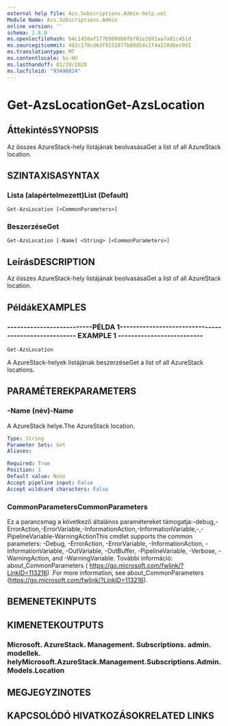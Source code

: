 ```yaml
---
external help file: Azs.Subscriptions.Admin-help.xml
Module Name: Azs.Subscriptions.Admin
online version: ''
schema: 2.0.0
ms.openlocfilehash: b4c1458af1776909db0fbf81e2d81aa7a81c451d
ms.sourcegitcommit: 4d2c178cd6df9151877b08d54c1f4a228dbec9d1
ms.translationtype: MT
ms.contentlocale: hu-HU
ms.lasthandoff: 01/29/2020
ms.locfileid: "93490824"
---
```

# <span data-ttu-id="2eb39-101">Get-AzsLocation</span><span class="sxs-lookup"><span data-stu-id="2eb39-101">Get-AzsLocation</span></span>

## <span data-ttu-id="2eb39-102">Áttekintés</span><span class="sxs-lookup"><span data-stu-id="2eb39-102">SYNOPSIS</span></span>
<span data-ttu-id="2eb39-103">Az összes AzureStack-hely listájának beolvasása</span><span class="sxs-lookup"><span data-stu-id="2eb39-103">Get a list of all AzureStack location.</span></span>

## <span data-ttu-id="2eb39-104">SZINTAXISA</span><span class="sxs-lookup"><span data-stu-id="2eb39-104">SYNTAX</span></span>

### <span data-ttu-id="2eb39-105">Lista (alapértelmezett)</span><span class="sxs-lookup"><span data-stu-id="2eb39-105">List (Default)</span></span>
```
Get-AzsLocation [<CommonParameters>]
```

### <span data-ttu-id="2eb39-106">Beszerzése</span><span class="sxs-lookup"><span data-stu-id="2eb39-106">Get</span></span>
```
Get-AzsLocation [-Name] <String> [<CommonParameters>]
```

## <span data-ttu-id="2eb39-107">Leírás</span><span class="sxs-lookup"><span data-stu-id="2eb39-107">DESCRIPTION</span></span>
<span data-ttu-id="2eb39-108">Az összes AzureStack-hely listájának beolvasása</span><span class="sxs-lookup"><span data-stu-id="2eb39-108">Get a list of all AzureStack location.</span></span>

## <span data-ttu-id="2eb39-109">Példák</span><span class="sxs-lookup"><span data-stu-id="2eb39-109">EXAMPLES</span></span>

### <span data-ttu-id="2eb39-110">--------------------------PÉLDA 1--------------------------</span><span class="sxs-lookup"><span data-stu-id="2eb39-110">-------------------------- EXAMPLE 1 --------------------------</span></span>
```
Get-AzsLocation
```

<span data-ttu-id="2eb39-111">A AzureStack-helyek listájának beszerzése</span><span class="sxs-lookup"><span data-stu-id="2eb39-111">Get a list of all AzureStack locations.</span></span>

## <span data-ttu-id="2eb39-112">PARAMÉTEREK</span><span class="sxs-lookup"><span data-stu-id="2eb39-112">PARAMETERS</span></span>

### <span data-ttu-id="2eb39-113">-Name (név)</span><span class="sxs-lookup"><span data-stu-id="2eb39-113">-Name</span></span>
<span data-ttu-id="2eb39-114">A AzureStack helye.</span><span class="sxs-lookup"><span data-stu-id="2eb39-114">The AzureStack location.</span></span>

```yaml
Type: String
Parameter Sets: Get
Aliases: 

Required: True
Position: 1
Default value: None
Accept pipeline input: False
Accept wildcard characters: False
```

### <span data-ttu-id="2eb39-115">CommonParameters</span><span class="sxs-lookup"><span data-stu-id="2eb39-115">CommonParameters</span></span>
<span data-ttu-id="2eb39-116">Ez a parancsmag a következő általános paramétereket támogatja:-debug,-ErrorAction,-ErrorVariable,-InformationAction,-InformationVariable,-,-PipelineVariable-WarningAction</span><span class="sxs-lookup"><span data-stu-id="2eb39-116">This cmdlet supports the common parameters: -Debug, -ErrorAction, -ErrorVariable, -InformationAction, -InformationVariable, -OutVariable, -OutBuffer, -PipelineVariable, -Verbose, -WarningAction, and -WarningVariable.</span></span> <span data-ttu-id="2eb39-117">További információ: about_CommonParameters ( https://go.microsoft.com/fwlink/?LinkID=113216) .</span><span class="sxs-lookup"><span data-stu-id="2eb39-117">For more information, see about_CommonParameters (https://go.microsoft.com/fwlink/?LinkID=113216).</span></span>

## <span data-ttu-id="2eb39-118">BEMENETEK</span><span class="sxs-lookup"><span data-stu-id="2eb39-118">INPUTS</span></span>

## <span data-ttu-id="2eb39-119">KIMENETEK</span><span class="sxs-lookup"><span data-stu-id="2eb39-119">OUTPUTS</span></span>

### <span data-ttu-id="2eb39-120">Microsoft. AzureStack. Management. Subscriptions. admin. modellek. hely</span><span class="sxs-lookup"><span data-stu-id="2eb39-120">Microsoft.AzureStack.Management.Subscriptions.Admin.Models.Location</span></span>

## <span data-ttu-id="2eb39-121">MEGJEGYZI</span><span class="sxs-lookup"><span data-stu-id="2eb39-121">NOTES</span></span>

## <span data-ttu-id="2eb39-122">KAPCSOLÓDÓ HIVATKOZÁSOK</span><span class="sxs-lookup"><span data-stu-id="2eb39-122">RELATED LINKS</span></span>

